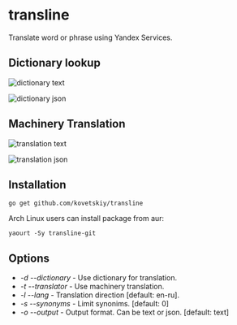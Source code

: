 # transline

Translate word or phrase using Yandex Services.

## Dictionary lookup

![dictionary text](https://i.imgur.com/PQKt62v.gif)

![dictionary json](https://i.imgur.com/9EqE1Uo.gif)

## Machinery Translation

![translation text](https://i.imgur.com/s89PFxD.gif)

![translation json](https://i.imgur.com/4XGWXD3.gif)

## Installation

```
go get github.com/kovetskiy/transline
```

Arch Linux users can install package from aur:

```
yaourt -Sy transline-git
```


## Options
- *-d --dictionary* - Use dictionary for translation.
- *-t --translator* - Use machinery translation.
- *-l --lang <lang>* - Translation direction [default: en-ru].
- *-s --synonyms <limit>* - Limit synonims. [default: 0]
- *-o --output <format>* - Output format. Can be text or json. [default: text]

